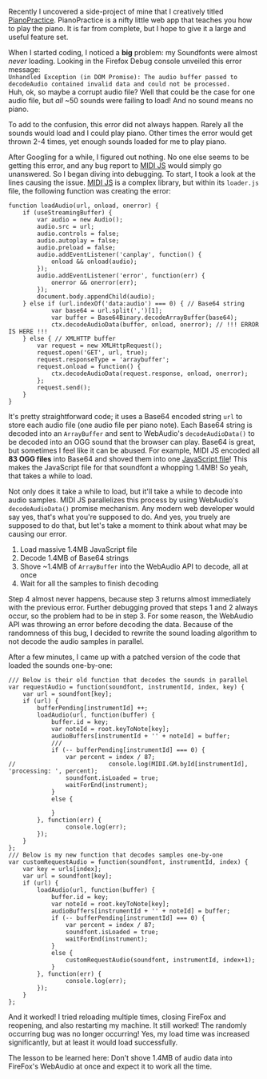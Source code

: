 Recently I uncovered a side-project of mine that I creatively titled [PianoPractice][piano-practice]. PianoPractice is a nifty little web app that teaches you how to play the piano. It is far from complete, but I hope to give it a large and useful feature set.

When I started coding, I noticed a **big** problem: my Soundfonts were almost *never* loading. Looking in the Firefox Debug console unveiled this error message:  
```Unhandled Exception (in DOM Promise): The audio buffer passed to decodeAudio contained invalid data and could not be processed.```  
Huh, ok, so maybe a corrupt audio file? Well that could be the case for one audio file, but *all* ~50 sounds were failing to load! And no sound means no piano.

To add to the confusion, this error did not always happen. Rarely all the sounds would load and I could play piano. Other times the error would get thrown 2-4 times, yet enough sounds loaded for me to play piano.

After Googling for a while, I figured out nothing. No one else seems to be getting this error, and any bug report to [MIDI JS][midi-js] would simply go unanswered. So I began diving into debugging.
To start, I took a look at the lines causing the issue. [MIDI JS][midi-js] is a complex library, but within its `loader.js` file, the following function was creating the error:
```
function loadAudio(url, onload, onerror) {
	if (useStreamingBuffer) {
		var audio = new Audio();
		audio.src = url;
		audio.controls = false;
		audio.autoplay = false;
		audio.preload = false;
		audio.addEventListener('canplay', function() {
			onload && onload(audio);
		});
		audio.addEventListener('error', function(err) {
			onerror && onerror(err);
		});
		document.body.appendChild(audio);
	} else if (url.indexOf('data:audio') === 0) { // Base64 string
		    var base64 = url.split(',')[1];
		    var buffer = Base64Binary.decodeArrayBuffer(base64);
		    ctx.decodeAudioData(buffer, onload, onerror); // !!! ERROR IS HERE !!!
	} else { // XMLHTTP buffer
		var request = new XMLHttpRequest();
		request.open('GET', url, true);
		request.responseType = 'arraybuffer';
		request.onload = function() {
			ctx.decodeAudioData(request.response, onload, onerror);
		};
		request.send();
	}
}
```

It's pretty straightforward code; it uses a Base64 encoded string `url` to store each audio file (one audio file per piano note). Each Base64 string is decoded into an `ArrayBuffer` and sent to WebAudio's `decodeAudioData()` to be decoded into an OGG sound that the browser can play.
Base64 is great, but sometimes I feel like it can be abused. For example, MIDI JS encoded all **83 OGG files** into Base64 and shoved them into one [JavaScript file][base64-horror]! This makes the JavaScript file for that soundfont a whopping 1.4MB! So yeah, that takes a while to load.  

Not only does it take a while to load, but it'll take a while to decode into audio samples. MIDI JS parallelizes this process by using WebAudio's `decodeAudioData()` promise mechanism. Any modern web developer would say yes, that's what you're supposed to do. And yes, you truely are supposed to do that, but let's take a moment to think about what may be causing our error.

 1. Load massive 1.4MB JavaScript file
 2. Decode 1.4MB of Base64 strings
 3. Shove ~1.4MB of `ArrayBuffer` into the WebAudio API to decode, all at once
 4. Wait for all the samples to finish decoding

Step 4 almost never happens, because step 3 returns almost immediately with the previous error. Further debugging proved that steps 1 and 2 always occur, so the problem had to be in step 3.
For some reason, the WebAudio API was throwing an error before decoding the data. Because of the randomness of this bug, I decided to rewrite the sound loading algorithm to not decode the audio samples in parallel.

After a few minutes, I came up with a patched version of the code that loaded the sounds one-by-one:
```
/// Below is their old function that decodes the sounds in parallel
var requestAudio = function(soundfont, instrumentId, index, key) {
	var url = soundfont[key];
	if (url) {
		bufferPending[instrumentId] ++;
		loadAudio(url, function(buffer) {
			buffer.id = key;
			var noteId = root.keyToNote[key];
			audioBuffers[instrumentId + '' + noteId] = buffer;
			///
			if (-- bufferPending[instrumentId] === 0) {
				var percent = index / 87;
// 							console.log(MIDI.GM.byId[instrumentId], 'processing: ', percent);
				soundfont.isLoaded = true;
				waitForEnd(instrument);
			}
			else {
			    
			}
		}, function(err) {
 				console.log(err);
		});
	}
};
/// Below is my new function that decodes samples one-by-one
var customRequestAudio = function(soundfont, instrumentId, index) {
    var key = urls[index];			
	var url = soundfont[key];
	if (url) {
		loadAudio(url, function(buffer) {
			buffer.id = key;
			var noteId = root.keyToNote[key];
			audioBuffers[instrumentId + '' + noteId] = buffer;
			if (-- bufferPending[instrumentId] === 0) {
				var percent = index / 87;
				soundfont.isLoaded = true;
				waitForEnd(instrument);
			}
			else {
			    customRequestAudio(soundfont, instrumentId, index+1);
			}
		}, function(err) {
 				console.log(err);
		});
	}
};
```
And it worked! I tried reloading multiple times, closing FireFox and reopening, and also restarting my machine. It still worked! The randomly occurring bug was no longer occurring! Yes, my load
time was increased significantly, but at least it would load successfully.

The lesson to be learned here: Don't shove 1.4MB of audio data into FireFox's WebAudio at once and expect it to work all the time.

[piano-practice]: https://github.com/ExpandingDev/PianoPractice
[midi-js]: https://github.com/mudcube/MIDI.js/
[base64-horror]: https://github.com/gleitz/midi-js-soundfonts/blob/gh-pages/FatBoy/acoustic_grand_piano-ogg.js